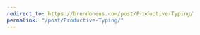 ```yaml
---
redirect_to: https://brendoneus.com/post/Productive-Typing/
permalink: "/post/Productive-Typing/"
---
```

